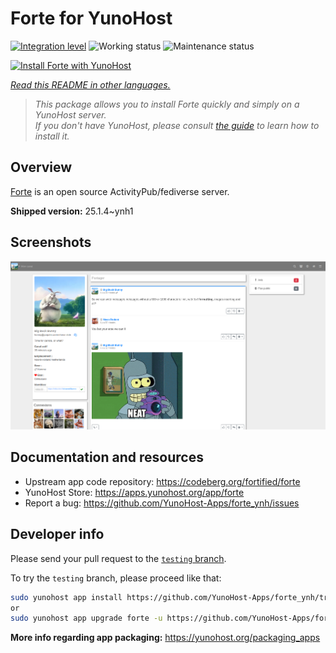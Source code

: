 <!--
N.B.: This README was automatically generated by <https://github.com/YunoHost/apps/tree/master/tools/readme_generator>
It shall NOT be edited by hand.
-->

# Forte for YunoHost

[![Integration level](https://apps.yunohost.org/badge/integration/forte)](https://ci-apps.yunohost.org/ci/apps/forte/)
![Working status](https://apps.yunohost.org/badge/state/forte)
![Maintenance status](https://apps.yunohost.org/badge/maintained/forte)

[![Install Forte with YunoHost](https://install-app.yunohost.org/install-with-yunohost.svg)](https://install-app.yunohost.org/?app=forte)

*[Read this README in other languages.](./ALL_README.md)*

> *This package allows you to install Forte quickly and simply on a YunoHost server.*  
> *If you don't have YunoHost, please consult [the guide](https://yunohost.org/install) to learn how to install it.*

## Overview

[Forte](https://codeberg.org/fortified/forte/) is an open source ActivityPub/fediverse server.


**Shipped version:** 25.1.4~ynh1

## Screenshots

![Screenshot of Forte](./doc/screenshots/example.png)

## Documentation and resources

- Upstream app code repository: <https://codeberg.org/fortified/forte>
- YunoHost Store: <https://apps.yunohost.org/app/forte>
- Report a bug: <https://github.com/YunoHost-Apps/forte_ynh/issues>

## Developer info

Please send your pull request to the [`testing` branch](https://github.com/YunoHost-Apps/forte_ynh/tree/testing).

To try the `testing` branch, please proceed like that:

```bash
sudo yunohost app install https://github.com/YunoHost-Apps/forte_ynh/tree/testing --debug
or
sudo yunohost app upgrade forte -u https://github.com/YunoHost-Apps/forte_ynh/tree/testing --debug
```

**More info regarding app packaging:** <https://yunohost.org/packaging_apps>
